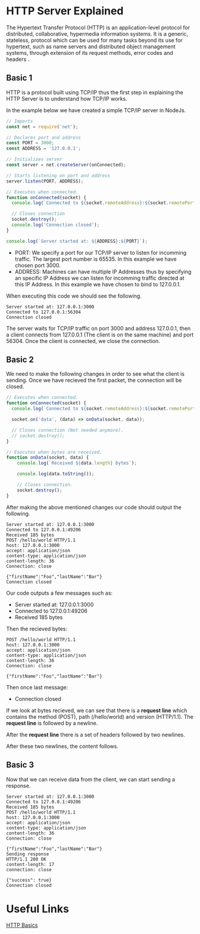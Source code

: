 # HTTP Server Explained

The Hypertext Transfer Protocol (HTTP) is an application-level protocol for distributed, collaborative, hypermedia information systems. It is a generic, stateless, protocol which can be used for many tasks beyond its use for hypertext, such as name servers and distributed object management systems, through extension of its request methods, error codes and headers .

## Basic 1

HTTP is a protocol built using TCP/IP thus the first step in explaining the HTTP Server is to understand how TCP/IP works.

In the example below we have created a simple TCP/IP server in NodeJs.

```javascript
// Imports
const net = require('net');

// Declares port and address
const PORT = 3000;
const ADDRESS = '127.0.0.1';

// Initializes server
const server = net.createServer(onConnected);

// Starts listening on port and address
server.listen(PORT, ADDRESS);

// Executes when connected.
function onConnected(socket) {
  console.log(`Connected to ${socket.remoteAddress}:${socket.remotePort}`);

  // Closes connection
  socket.destroy();
  console.log('Connection closed');
}

console.log(`Server started at: ${ADDRESS}:${PORT}`);
```

* PORT: We specify a port for our TCP/IP server to listen for incomming traffic. The largest port number is 65535. In this example we have chosen port 3000.
* ADDRESS: Machines can have multiple IP Addresses thus by specifying an specific IP Address we can listen for incomming traffic directed at this IP Address. In this example we have chosen to bind to 127.0.0.1.

When executing this code we should see the following.

```
Server started at: 127.0.0.1:3000
Connected to 127.0.0.1:56304
Connection closed
```

The server waits for TCP/IP traffic on port 3000 and address 127.0.0.1, then a client connects from 127.0.0.1 (The client is on the same machine) and port 56304. Once the client is connected, we close the connection.

## Basic 2

We need to make the following changes in order to see what the client is sending. Once we have recieved the first packet, the connection will be closed.

```javascript
// Executes when connected.
function onConnected(socket) {
  console.log(`Connected to ${socket.remoteAddress}:${socket.remotePort}`);

  socket.on('data', (data) => onData(socket, data));

  // Closes connection (Not needed anymore).
  // socket.destroy();
}

// Executes when bytes are received.
function onData(socket, data) {
    console.log(`Received ${data.length} bytes`);

    console.log(data.toString());

    // Closes connection.
    socket.destroy();
}
```

After making the above mentioned changes our code should output the following.

```
Server started at: 127.0.0.1:3000
Connected to 127.0.0.1:49206
Received 185 bytes
POST /hello/world HTTP/1.1
host: 127.0.0.1:3000
accept: application/json
content-type: application/json
content-length: 36
Connection: close

{"firstName":"Foo","lastName":"Bar"}
Connection closed
```

Our code outputs a few messages such as:

* Server started at: 127.0.0.1:3000
* Connected to 127.0.0.1:49206
* Received 185 bytes

Then the recieved bytes:

```
POST /hello/world HTTP/1.1
host: 127.0.0.1:3000
accept: application/json
content-type: application/json
content-length: 36
Connection: close

{"firstName":"Foo","lastName":"Bar"}
```

Then once last message:

* Connection closed

If we look at bytes recieved, we can see that there is a **request line** which contains the method (POST), path (/hello/world) and version (HTTP/1.1). The **request line** is followed by a newline. 

After the **request line** there is a set of headers followed by two newlines. 

After these two newlines, the content follows.

## Basic 3

Now that we can receive data from the client, we can start sending a response.

```
Server started at: 127.0.0.1:3000
Connected to 127.0.0.1:49206
Received 185 bytes
POST /hello/world HTTP/1.1
host: 127.0.0.1:3000
accept: application/json
content-type: application/json
content-length: 36
Connection: close

{"firstName":"Foo","lastName":"Bar"}
Sending response
HTTP/1.1 200 OK
content-length: 17
connection: close

{"success": true}
Connection closed
```

# Useful Links

[HTTP Basics](https://www.ntu.edu.sg/home/ehchua/programming/webprogramming/HTTP_Basics.html)
